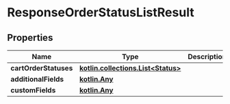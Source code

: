
# ResponseOrderStatusListResult

## Properties
| Name | Type | Description | Notes |
| ------------ | ------------- | ------------- | ------------- |
| **cartOrderStatuses** | [**kotlin.collections.List&lt;Status&gt;**](Status.md) |  |  [optional] |
| **additionalFields** | [**kotlin.Any**](.md) |  |  [optional] |
| **customFields** | [**kotlin.Any**](.md) |  |  [optional] |



